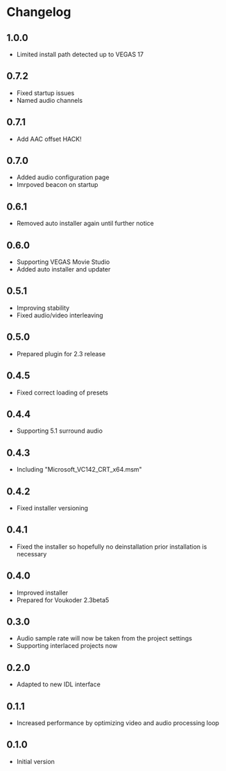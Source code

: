 # Changelog
## 1.0.0
- Limited install path detected up to VEGAS 17

## 0.7.2
- Fixed startup issues
- Named audio channels

## 0.7.1
- Add AAC offset HACK!

## 0.7.0
- Added audio configuration page
- Imrpoved beacon on startup

## 0.6.1
- Removed auto installer again until further notice

## 0.6.0
- Supporting VEGAS Movie Studio
- Added auto installer and updater

## 0.5.1
- Improving stability
- Fixed audio/video interleaving

## 0.5.0
- Prepared plugin for 2.3 release

## 0.4.5
- Fixed correct loading of presets

## 0.4.4
- Supporting 5.1 surround audio

## 0.4.3
- Including "Microsoft_VC142_CRT_x64.msm"

## 0.4.2
- Fixed installer versioning

## 0.4.1
- Fixed the installer so hopefully no deinstallation prior installation is necessary

## 0.4.0
- Improved installer
- Prepared for Voukoder 2.3beta5

## 0.3.0
- Audio sample rate will now be taken from the project settings
- Supporting interlaced projects now

## 0.2.0
- Adapted to new IDL interface

## 0.1.1
- Increased performance by optimizing video and audio processing loop

## 0.1.0
- Initial version
